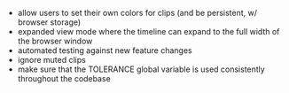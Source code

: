 - allow users to set their own colors for clips (and be persistent, w/ browser storage)
- expanded view mode where the timeline can expand to the full width of the browser window
- automated testing against new feature changes
- ignore muted clips
- make sure that the TOLERANCE global variable is used consistently throughout the codebase